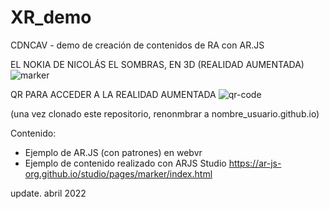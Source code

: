 # XR_demo
CDNCAV - demo de creación de contenidos de RA con AR.JS

EL NOKIA DE NICOLÁS EL SOMBRAS, EN 3D (REALIDAD AUMENTADA)
![marker](https://user-images.githubusercontent.com/101630955/168771412-85dcef94-96ad-42bd-8430-0b2451f3e3b4.png)

QR PARA ACCEDER A LA REALIDAD AUMENTADA
![qr-code](https://user-images.githubusercontent.com/101630955/168771976-d5d6e835-b228-418e-a609-8cf46209916c.png)







(una vez clonado este repositorio, renonmbrar a nombre_usuario.github.io) 

Contenido: 
- Ejemplo de AR.JS (con patrones) en webvr 
- Ejemplo de contenido realizado con ARJS Studio https://ar-js-org.github.io/studio/pages/marker/index.html  


update. abril 2022
